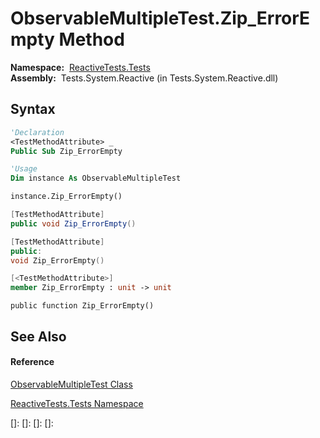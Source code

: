 # ObservableMultipleTest.Zip\_ErrorEmpty Method

**Namespace:**  [ReactiveTests.Tests](ReactiveTests.Tests\ReactiveTests.Tests.md)  
**Assembly:**  Tests.System.Reactive (in Tests.System.Reactive.dll)

## Syntax

```vb
'Declaration
<TestMethodAttribute> _
Public Sub Zip_ErrorEmpty
```

```vb
'Usage
Dim instance As ObservableMultipleTest

instance.Zip_ErrorEmpty()
```

```csharp
[TestMethodAttribute]
public void Zip_ErrorEmpty()
```

```c++
[TestMethodAttribute]
public:
void Zip_ErrorEmpty()
```

```fsharp
[<TestMethodAttribute>]
member Zip_ErrorEmpty : unit -> unit 
```

```jscript
public function Zip_ErrorEmpty()
```

## See Also

#### Reference

[ObservableMultipleTest Class](ObservableMultipleTest\ObservableMultipleTest.md)

[ReactiveTests.Tests Namespace](ReactiveTests.Tests\ReactiveTests.Tests.md)

[]: 
[]: 
[]: 
[]: 